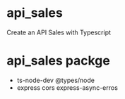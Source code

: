 # api_sales
  Create an API Sales with Typescript

  # api_sales packge 
   - ts-node-dev @types/node
   - express cors express-async-erros

